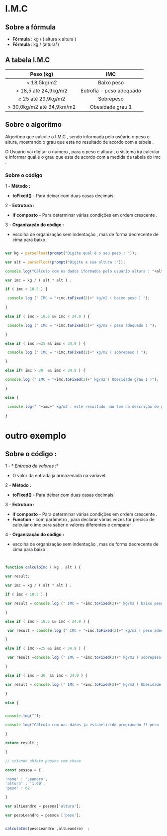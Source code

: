 # I.M.C

## Sobre a fórmula 

* <strong>Fórmula</strong> : kg / ( altura x altura ) 
* <strong>Fórmula </strong> : kg / (altura²)

## A tabela I.M.C
|Peso (kg) | IMC |
|:--:|:--:|
| < 18,5kg/m2 | Baixo peso |
| > 18,5 até 24,9kg/m2 | Eutrofia - peso adequado |
| ≥ 25 até 29,9kg/m2 | Sobrepeso |
| > 30,0kg/m2 até 34,9km/m2 | Obesidade grau 1 |

## Sobre o algoritmo 

<p>Algoritmo que calcule o I.M.C  , sendo informada pelo usúario o peso e altura, mostrando o grau que esta no resultado de acordo com a tabela  .</p>

<p>O Usuário vai digitar o número , para o peso e altura , o sistema irá calcular e informar qual é o grau que esta de acordo com a medida da tabela do imc . </p>

### Sobre o código 

1 - **Método :**

* **toFixed()** - Para deixar com duas casas decimais.

2 - **Estrutura :**

* **if composto** - Para determinar várias condições em ordem crescente .

3 - **Organização do código :**

* escolha de organização sem indentação , mas de forma decrecente de cima para baixo .


```javascript

var kg = parseFloat(prompt("Digite qual é o seu peso : "));

var alt = parseFloat(prompt("Digite a sua altura :"));

console.log("Cálculo com os dados iformados pelo usuário altura : "+alt+" peso : "+kg+" ");

var imc = kg / ( alt * alt ) ; 

if ( imc < 18.5 ) {

 console.log (" IMC = "+imc.toFixed(2)+" kg/m2 ( baixo peso ) ");
 
}

else if ( imc > 18.6 && imc < 24.9 ) {

 console.log (" IMC = "+imc.toFixed(2)+" kg/m2 ( peso adequado ) ");

}

else if ( imc >=25 && imc < 34.9 ) {

 console.log (" IMC = "+imc.toFixed(2)+" kg/m2 ( sobrepeso ) ");

}

else if( imc > 30  && imc < 34.9 ) {

console.log (" IMC = "+imc.toFixed(2)+" kg/m2 ( Obesidade grau 1 )");

}

else {

 console.log(" "+imc+" kg/m2 : este resultado não tem na descrição de grau do imc na tabela I.M.C ");

}


```

# outro exemplo 

## Sobre o código : 

1 - * *Entrada de valores :**

* O valor da entrada ja armazenada na variavel.

2 - **Método :**

* **toFixed()** - Para deixar com duas casas decimais.

3 - **Estrutura :**

* **if composto** - Para determinar várias condições em ordem crescente .
* **Function** - com parâmetro , para declarar vàrias vezes for preciso de calcular o imc  para saber o valores diferentes e comparar .

4 - **Organização do código :**

* escolha de organização sem indentação , mas de forma decrecente de cima para baixo .


```javascript 


function calculoImc ( kg , alt ) {

var result;

var imc = kg / ( alt * alt ) ; 

if ( imc < 18.5 ) {

var result = console.log (" IMC = "+imc.toFixed(2)+" kg/m2 ( baixo peso ) ");

}

else if ( imc > 18.6 && imc < 24.9 ) {

 var result = console.log (" IMC = "+imc.toFixed(2)+" kg/m2 ( peso adequado ) ");

}

else if ( imc >=25 && imc < 34.9 ) {

 var result =console.log (" IMC = "+imc.toFixed(2)+" kg/m2 ( sobrepeso ) ");

}

else if ( imc > 30  && imc < 34.9 ) {

var result = console.log (" IMC = "+imc.toFixed(2)+" kg/m2 ( Obesidade grau 1 )");

}

else {


console.log("");

console.log("Cálculo com oas dados ja estabelicido programado !! peso : 62 altura : 1.60 ");

}

return result ;

}

// criando objeto pessoa com chave

const pessoa = {

'nome' : 'Leandro',
'altura' : '1.60',
'peso' : 62 

}

var altLeandro = pessoa['altura'];

var pesoLeandro = pessoa ['peso'];


calculoImc(pesoLeandro ,altLeandro)  ; 


```
